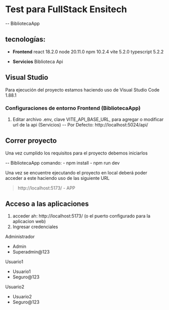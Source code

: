 # Test para FullStack Ensitech
  -- BibliotecaApp

## tecnologías:

- **Frontend**
react 18.2.0
node 20.11.0 
npm 10.2.4
vite 5.2.0
typescript 5.2.2

- **Servicios**
Biblioteca Api 

## Visual Studio

Para ejecución del proyecto estamos haciendo uso de Visual Studio Code 1.88.1

### Configuraciones de entorno Frontend (BibliotecaApp)

1. Editar archivo .env, clave VITE_API_BASE_URL, para agregar o modificar url de la api (Servicios)
-- Por Defecto: http://localhost:5024/api/

## Correr proyecto

Una vez cumplido los requisitos para el proyecto debemos iniciarlos

  -- BibliotecaApp
      comando: 
        - npm install
        - npm run dev

Una vez se encuentre ejecutando el proyecto en local deberá poder acceder a este 
haciendo uso de las siguiente URL 

> http://localhost:5173/             - APP

## Acceso a las aplicaciones

1) acceder ah: http://localhost:5173/   (o el puerto configurado para la aplicacion web)
2) Ingresar credenciales

Administrador
- Admin
- Superadmin@123

Usuario1
- Usuario1
- Seguro@123

Usuario2
- Usuario2
- Seguro@123

